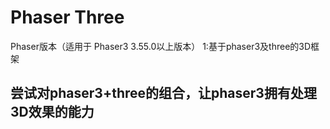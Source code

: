 # Phaser Three
Phaser版本（适用于 Phaser3 3.55.0以上版本）
1:基于phaser3及three的3D框架

## 尝试对phaser3+three的组合，让phaser3拥有处理3D效果的能力
